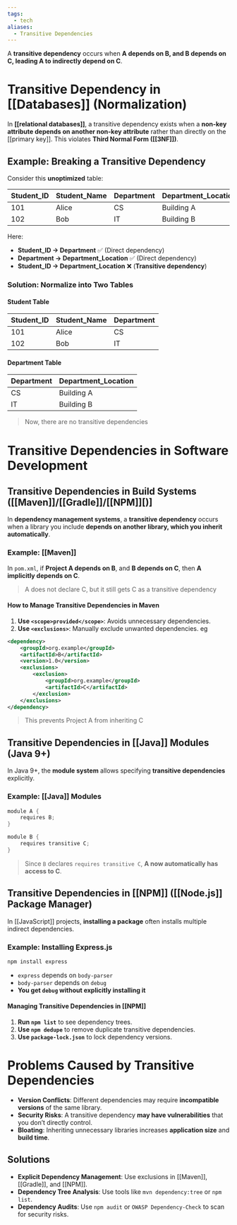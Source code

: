 ```yaml
---
tags:
  - tech
aliases:
  - Transitive Dependencies
---
```

A **transitive dependency** occurs when **A depends on B, and B depends on C, leading A to indirectly depend on C**.

# Transitive Dependency in [[Databases]] (Normalization)
In **[[relational databases]]**, a transitive dependency exists when a **non-key attribute depends on another non-key attribute** rather than directly on the [[primary key]].
This violates **Third Normal Form ([[3NF]])**.

## Example: Breaking a Transitive Dependency
Consider this **unoptimized** table:

| **Student_ID** | **Student_Name** | **Department** | **Department_Location** |
| -------------- | ---------------- | -------------- | ----------------------- |
| 101            | Alice            | CS             | Building A              |
| 102            | Bob              | IT             | Building B              |
Here:
- **Student_ID → Department** ✅ (Direct dependency)
- **Department → Department_Location** ✅ (Direct dependency)
- **Student_ID → Department_Location** ❌ (**Transitive dependency**)

### Solution: Normalize into Two Tables
#### **Student Table**
| **Student_ID** | **Student_Name** | **Department** |
| -------------- | ---------------- | -------------- |
| 101            | Alice            | CS             |
| 102            | Bob              | IT             |
#### **Department Table**
| **Department** | **Department_Location** |
| -------------- | ----------------------- |
| CS             | Building A              |
| IT             | Building B              |
> Now, there are no transitive dependencies

# Transitive Dependencies in Software Development
## Transitive Dependencies in Build Systems ([[Maven]]/[[Gradle]]/[[NPM]][)]
In **dependency management systems**, a **transitive dependency** occurs when a library you include **depends on another library, which you inherit automatically**.

### Example: [[Maven]]
In `pom.xml`, if **Project A depends on B**, and **B depends on C**, then **A implicitly depends on C**.
> A does not declare C, but it still gets C as a transitive dependency

#### How to Manage Transitive Dependencies in Maven
1. **Use `<scope>provided</scope>`**: Avoids unnecessary dependencies.
2. **Use `<exclusions>`**: Manually exclude unwanted dependencies. eg
```xml
<dependency>
    <groupId>org.example</groupId>
    <artifactId>B</artifactId>
    <version>1.0</version>
    <exclusions>
        <exclusion>
            <groupId>org.example</groupId>
            <artifactId>C</artifactId>
        </exclusion>
    </exclusions>
</dependency>
```
> This prevents Project A from inheriting C

## Transitive Dependencies in [[Java]] Modules (Java 9+)
In Java 9+, the **module system** allows specifying **transitive dependencies** explicitly.
### Example: [[Java]] Modules
```java
module A {
    requires B;
}

module B {
    requires transitive C;
}
```
> Since `B` declares `requires transitive C`, **A now automatically has access to C**.

## Transitive Dependencies in [[NPM]] ([[Node.js]] Package Manager)
In [[JavaScript]] projects, **installing a package** often installs multiple indirect dependencies.
### Example: Installing Express.js
```bash
npm install express
```
- `express` depends on `body-parser`
- `body-parser` depends on `debug`
- **You get `debug` without explicitly installing it**
#### Managing Transitive Dependencies in [[NPM]]
1.  **Run `npm list`** to see dependency trees.
2. **Use `npm dedupe`** to remove duplicate transitive dependencies.
3. **Use `package-lock.json`** to lock dependency versions.

# Problems Caused by Transitive Dependencies
- **Version Conflicts**: Different dependencies may require **incompatible versions** of the same library.
- **Security Risks**: A transitive dependency **may have vulnerabilities** that you don’t directly control.
- **Bloating**: Inheriting unnecessary libraries increases **application size** and **build time**.

## Solutions
- **Explicit Dependency Management**: Use exclusions in [[Maven]], [[Gradle]], and [[NPM]].
- **Dependency Tree Analysis**: Use tools like `mvn dependency:tree` or `npm list`.
- **Dependency Audits**: Use `npm audit` or `OWASP Dependency-Check` to scan for security risks.
